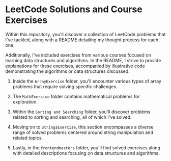 # LeetCode Solutions and Course Exercises

Within this repository, you'll discover a collection of LeetCode problems that I've tackled, along with a README detailing my thought process for each one.

Additionally, I've included exercises from various courses focused on learning data structures and algorithms. In the README, I strive to provide explanations for these exercises, accompanied by illustrative code demonstrating the algorithms or data structures discussed.

1. Inside the `ArrayExercise` folder, you'll encounter various types of array problems that require solving specific challenges.

2. The `MathExercise` folder contains mathematical problems for exploration.

3. Within the `Sorting and Searching` folder, you'll discover problems related to sorting and searching, all of which I've solved.

4. Moving on to `StringsExercise`, this section encompasses a diverse range of solved problems centered around string manipulation and related topics.

5. Lastly, in the `frontendmasters` folder, you'll find solved exercises along with detailed descriptions focusing on data structures and algorithms.
